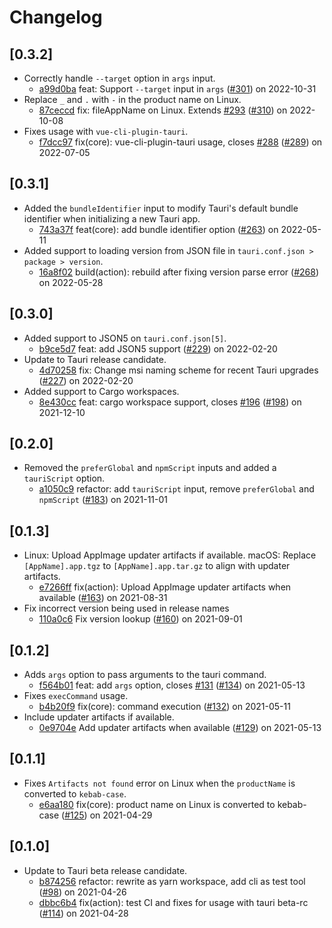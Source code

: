 # Changelog

## \[0.3.2]

- Correctly handle `--target` option in `args` input.
  - [a99d0ba](https://www.github.com/tauri-apps/tauri-action/commit/a99d0bae58a558b23da95394a2a38122574b0f78) feat: Support `--target` input in `args` ([#301](https://www.github.com/tauri-apps/tauri-action/pull/301)) on 2022-10-31
- Replace `_` and `.` with `-` in the product name on Linux.
  - [87ceccd](https://www.github.com/tauri-apps/tauri-action/commit/87ceccdc2e3b936d18cefef2ef03c96361b353ce) fix: fileAppName on Linux. Extends [#293](https://www.github.com/tauri-apps/tauri-action/pull/293) ([#310](https://www.github.com/tauri-apps/tauri-action/pull/310)) on 2022-10-08
- Fixes usage with `vue-cli-plugin-tauri`.
  - [f7dcc97](https://www.github.com/tauri-apps/tauri-action/commit/f7dcc97c2dbce3e806c3e72c34ff08fd31dd191e) fix(core): vue-cli-plugin-tauri usage, closes [#288](https://www.github.com/tauri-apps/tauri-action/pull/288) ([#289](https://www.github.com/tauri-apps/tauri-action/pull/289)) on 2022-07-05

## \[0.3.1]

- Added the `bundleIdentifier` input to modify Tauri's default bundle identifier when initializing a new Tauri app.
  - [743a37f](https://www.github.com/tauri-apps/tauri-action/commit/743a37fd53cbdd122910b818b9bef7b7aa019134) feat(core): add bundle identifier option ([#263](https://www.github.com/tauri-apps/tauri-action/pull/263)) on 2022-05-11
- Added support to loading version from JSON file in `tauri.conf.json > package > version`.
  - [16a8f02](https://www.github.com/tauri-apps/tauri-action/commit/16a8f02ad9b4cff2a0ed6205c7418c36f3e49fd0) build(action): rebuild after fixing version parse error ([#268](https://www.github.com/tauri-apps/tauri-action/pull/268)) on 2022-05-28

## \[0.3.0]

- Added support to JSON5 on `tauri.conf.json[5]`.
  - [b9ce5d7](https://www.github.com/tauri-apps/tauri-action/commit/b9ce5d7dc68082d21d30a60103b0ab8c5ddae3a1) feat: add JSON5 support ([#229](https://www.github.com/tauri-apps/tauri-action/pull/229)) on 2022-02-20
- Update to Tauri release candidate.
  - [4d70258](https://www.github.com/tauri-apps/tauri-action/commit/4d7025802c5238ef60a62d33ef8c5378637948bb) fix: Change msi naming scheme for recent Tauri upgrades ([#227](https://www.github.com/tauri-apps/tauri-action/pull/227)) on 2022-02-20
- Added support to Cargo workspaces.
  - [8e430cc](https://www.github.com/tauri-apps/tauri-action/commit/8e430cc7b0fab28f0a7768f2157933c94f8724f6) feat: cargo workspace support, closes [#196](https://www.github.com/tauri-apps/tauri-action/pull/196) ([#198](https://www.github.com/tauri-apps/tauri-action/pull/198)) on 2021-12-10

## \[0.2.0]

- Removed the `preferGlobal` and `npmScript` inputs and added a `tauriScript` option.
  - [a1050c9](https://www.github.com/tauri-apps/tauri-action/commit/a1050c9ec8903fc5c43696da7f07dcfc89475104) refactor: add `tauriScript` input, remove `preferGlobal` and `npmScript` ([#183](https://www.github.com/tauri-apps/tauri-action/pull/183)) on 2021-11-01

## \[0.1.3]

- Linux: Upload AppImage updater artifacts if available.
  macOS: Replace `[AppName].app.tgz` to `[AppName].app.tar.gz` to align with updater artifacts.
  - [e7266ff](https://www.github.com/tauri-apps/tauri-action/commit/e7266fff1b42c35bfd7ff359d5c6a91ad1308dea) fix(action): Upload AppImage updater artifacts when available ([#163](https://www.github.com/tauri-apps/tauri-action/pull/163)) on 2021-08-31
- Fix incorrect version being used in release names
  - [110a0c6](https://www.github.com/tauri-apps/tauri-action/commit/110a0c6da6de9aa85c8e3186ad642650ebc95ab0) Fix version lookup ([#160](https://www.github.com/tauri-apps/tauri-action/pull/160)) on 2021-09-01

## \[0.1.2]

- Adds `args` option to pass arguments to the tauri command.
  - [f564b01](https://www.github.com/tauri-apps/tauri-action/commit/f564b01e52fbf240e5e5c12577dd10625fe83580) feat: add `args` option, closes [#131](https://www.github.com/tauri-apps/tauri-action/pull/131) ([#134](https://www.github.com/tauri-apps/tauri-action/pull/134)) on 2021-05-13
- Fixes `execCommand` usage.
  - [b4b20f9](https://www.github.com/tauri-apps/tauri-action/commit/b4b20f94709829e5e974255aa8034c78e70bb5d1) fix(core): command execution ([#132](https://www.github.com/tauri-apps/tauri-action/pull/132)) on 2021-05-11
- Include updater artifacts if available.
  - [0e9704e](https://www.github.com/tauri-apps/tauri-action/commit/0e9704eb73bcadd1c6acb3a2e9a73a100465db58) Add updater artifacts when available ([#129](https://www.github.com/tauri-apps/tauri-action/pull/129)) on 2021-05-13

## \[0.1.1]

- Fixes `Artifacts not found` error on Linux when the `productName` is converted to `kebab-case`.
  - [e6aa180](https://www.github.com/tauri-apps/tauri-action/commit/e6aa1807b6d2c80de70f78fb945e11a659037837) fix(core): product name on Linux is converted to kebab-case ([#125](https://www.github.com/tauri-apps/tauri-action/pull/125)) on 2021-04-29

## \[0.1.0]

- Update to Tauri beta release candidate.
  - [b874256](https://github.com/tauri-apps/tauri-action/commit/b87425614119f70be189fddd40a403481b91a328) refactor: rewrite as yarn workspace, add cli as test tool ([#98](https://github.com/tauri-apps/tauri-action/pull/98)) on 2021-04-26
  - [dbbc6b4](https://github.com/tauri-apps/tauri-action/commit/dbbc6b4e604ce66a84108e7441ee1b8f38cb82fe) fix(action): test CI and fixes for usage with tauri beta-rc ([#114](https://github.com/tauri-apps/tauri-action/pull/114)) on 2021-04-28

